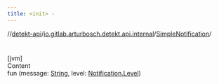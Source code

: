 ```yaml
---
title: <init> -
---
```

//[detekt-api](../../index.md)/[io.gitlab.arturbosch.detekt.api.internal](../index.md)/[SimpleNotification](index.md)/[<init>](-init-.md)



# <init>  
[jvm]  
Content  
fun [<init>](-init-.md)(message: [String](https://kotlinlang.org/api/latest/jvm/stdlib/kotlin/-string/index.html), level: [Notification.Level](../../io.gitlab.arturbosch.detekt.api/-notification/-level/index.md))  



